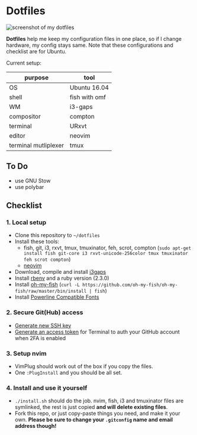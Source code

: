 # Dotfiles
![screenshot of my dotfiles](http://i.imgur.com/dHayGFr.png)

**Dotfiles** help me keep my configuration files in one place, so if I change hardware, my config stays same.
Note that these configurations and checklist are for Ubuntu.

Current setup:

purpose|tool
-----|-----
OS|Ubuntu 16.04
shell|fish with omf
WM|i3-gaps
compositor|compton
terminal|URxvt
editor|neovim
terminal mutliplexer|tmux

## To Do

- use GNU Stow
- use polybar

## Checklist

### 1. Local setup

- Clone this repository to `~/dotfiles`
- Install these tools:
  - fish, git, i3, rxvt, tmux, tmuxinator, feh, scrot, compton (`sudo apt-get install fish git-core i3 rxvt-unicode-256color tmux tmuxinator feh scrot compton`)
  - [neovim](https://github.com/neovim/neovim/wiki/Installing-Neovim#ubuntu)
- Download, compile and install
  [i3gaps](https://github.com/Airblader/i3/wiki/Compiling-&-Installing)
- Install [rbenv](https://github.com/rbenv/rbenv#installation) and a ruby version (2.3.0)
- Install [oh-my-fish](https://github.com/oh-my-fish/oh-my-fish/) (`curl -L https://github.com/oh-my-fish/oh-my-fish/raw/master/bin/install | fish`)
- Install [Powerline Compatible
  Fonts](https://github.com/powerline/fonts)

### 2. Secure Git(Hub) access

- [Generate new SSH key](https://help.github.com/articles/generating-ssh-keys/)
- [Generate an access token](https://help.github.com/articles/creating-an-access-token-for-command-line-use/) for Terminal to auth your GitHub account when 2FA is enabled

### 3. Setup nvim

- VimPlug should work out of the box if you copy the files.
- One `:PlugInstall` and you should be all set.

### 4. Install and use it yourself

- `./install.sh` should do the job. nvim, fish, i3 and tmuxinator files are symlinked, the rest is just copied **and will delete existing files**.
- Fork this repo, or just copy-paste things you need, and make it your own. **Please be sure to change your `.gitconfig` name and email address though!**
